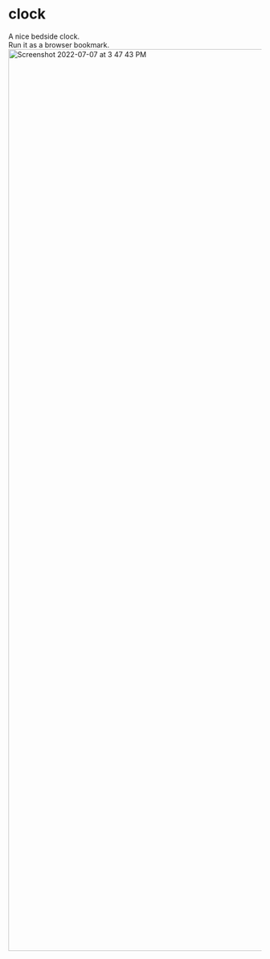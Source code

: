 # clock
A nice bedside clock.  
Run it as a browser bookmark.
<img width="1792" alt="Screenshot 2022-07-07 at 3 47 43 PM" src="https://user-images.githubusercontent.com/6196046/177750928-64554321-ee62-4830-a563-4f105c98d067.png">
